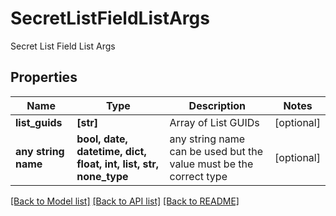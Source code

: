 # SecretListFieldListArgs

Secret List Field List Args

## Properties
Name | Type | Description | Notes
------------ | ------------- | ------------- | -------------
**list_guids** | **[str]** | Array of List GUIDs | [optional] 
**any string name** | **bool, date, datetime, dict, float, int, list, str, none_type** | any string name can be used but the value must be the correct type | [optional]

[[Back to Model list]](../README.md#documentation-for-models) [[Back to API list]](../README.md#documentation-for-api-endpoints) [[Back to README]](../README.md)



